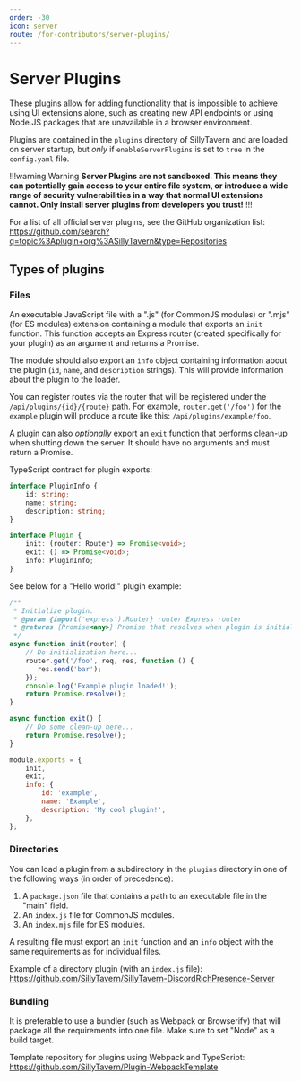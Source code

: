 ```yaml
---
order: -30
icon: server
route: /for-contributors/server-plugins/
---
```


# Server Plugins

These plugins allow for adding functionality that is impossible to achieve using UI extensions alone, such as creating new API endpoints or using Node.JS packages that are unavailable in a browser environment.

Plugins are contained in the `plugins` directory of SillyTavern and are loaded on server startup, but *only* if `enableServerPlugins` is set to `true` in the `config.yaml` file.

!!!warning Warning
 **Server Plugins are not sandboxed. This means they can potentially gain access to your entire file system, or introduce a wide range of security vulnerabilities in a way that normal UI extensions cannot. Only install server plugins from developers you trust!**
!!!

For a list of all official server plugins, see the GitHub organization list: <https://github.com/search?q=topic%3Aplugin+org%3ASillyTavern&type=Repositories>

## Types of plugins

### Files

An executable JavaScript file with a ".js" (for CommonJS modules) or ".mjs" (for ES modules) extension containing a module that exports an `init` function. This function accepts an Express router (created specifically for your plugin) as an argument and returns a Promise.

The module should also export an `info` object containing information about the plugin (`id`, `name`, and `description` strings). This will provide information about the plugin to the loader.

You can register routes via the router that will be registered under the `/api/plugins/{id}/{route}` path. For example, `router.get('/foo')` for the `example` plugin will produce a route like this: `/api/plugins/example/foo`.

A plugin can also *optionally* export an `exit` function that performs clean-up when shutting down the server. It should have no arguments and must return a Promise.

TypeScript contract for plugin exports:

```ts
interface PluginInfo {
    id: string;
    name: string;
    description: string;
}

interface Plugin {
    init: (router: Router) => Promise<void>;
    exit: () => Promise<void>;
    info: PluginInfo;
}
```

See below for a "Hello world!" plugin example:

```js
/**
 * Initialize plugin.
 * @param {import('express').Router} router Express router
 * @returns {Promise<any>} Promise that resolves when plugin is initialized
 */
async function init(router) {
    // Do initialization here...
    router.get('/foo', req, res, function () {
       res.send('bar');
    });
    console.log('Example plugin loaded!');
    return Promise.resolve();
}

async function exit() {
    // Do some clean-up here...
    return Promise.resolve();
}

module.exports = {
    init,
    exit,
    info: {
        id: 'example',
        name: 'Example',
        description: 'My cool plugin!',
    },
};
```

### Directories

You can load a plugin from a subdirectory in the `plugins` directory in one of the following ways (in order of precedence):

1. A `package.json` file that contains a path to an executable file in the "main" field.
2. An `index.js` file for CommonJS modules.
3. An `index.mjs` file for ES modules.

A resulting file must export an `init` function and an `info` object with the same requirements as for individual files.

Example of a directory plugin (with an `index.js` file): <https://github.com/SillyTavern/SillyTavern-DiscordRichPresence-Server>

### Bundling

It is preferable to use a bundler (such as Webpack or Browserify) that will package all the requirements into one file. Make sure to set "Node" as a build target.

Template repository for plugins using Webpack and TypeScript: <https://github.com/SillyTavern/Plugin-WebpackTemplate>
